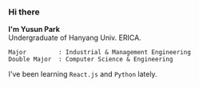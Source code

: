 ### Hi there 

**I'm Yusun Park**    
 Undergraduate of Hanyang Univ. ERICA.

```
Major         : Industrial & Management Engineering  
Double Major  : Computer Science & Engineering   
```

I've been learning `React.js` and `Python` lately.


<!-- 
It is my portfolio : [![Portfolio](http://img.shields.io/badge/-Portfolio-green?style=flat-square&link=https://www.notion.so/yusunpark/Portfolio-10e84c4943e54f9dbfd2b2b14acde424)](https://www.notion.so/yusunpark/Portfolio-10e84c4943e54f9dbfd2b2b14acde424) 




**YusunPark/YusunPark** is a ✨ _special_ ✨ repository because its `README.md` (this file) appears on your GitHub profile.

Here are some ideas to get you started:

- 🔭 I’m currently working on ...
- 🌱 I’m currently learning ...
- 👯 I’m looking to collaborate on ...
- 🤔 I’m looking for help with ...
- 💬 Ask me about ...
- 📫 How to reach me: ...
- 😄 Pronouns: ...
- ⚡ Fun fact: ...
-->
